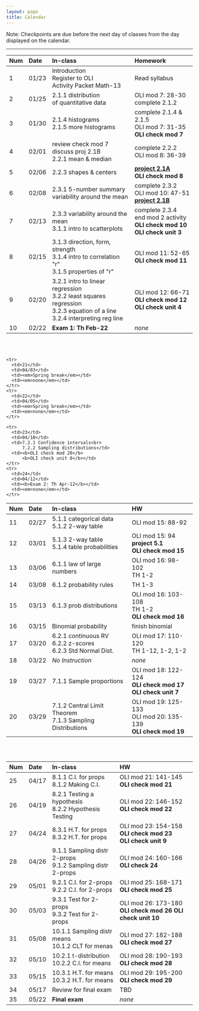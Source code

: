 ```yaml
---
layout: page
title: Calendar
---
```


Note: Checkpoints are due before the next day of classes from the day displayed on the calendar.

-----

<table>
  <thead>
    <tr>
      <th align="left">Num</th>
      <th align="left">Date</th>
      <th align="left">In-class</th>
      <th align="left">Homework</th>
    </tr>
  </thead>
  <tbody>
    <tr>
      <td>1</td>
      <td>01/23</td>
      <td>Introduction<br>Register to OLI<br>
          Activity Packet Math-13</td>
      <td>Read syllabus</td>
    </tr>
    <tr>
      <td>2</td>
      <td>01/25</td>
      <td>2.1.1 distribution<br>of quantitative data</td>
      <td>OLI mod 7: 28-30<br>complete 2.1.2</td>
    </tr>
    <tr>
      <td>3</td>
      <td>01/30</td>
      <td>2.1.4 histograms<br>2.1.5 more histograms</td>
      <td>complete 2.1.4 & 2.1.5<br>
          OLI mod 7: 31-35<br>
          <b>OLI check mod 7</b></td>
    </tr>
    <tr>
      <td>4</td>
      <td>02/01</td>
      <td>review check mod 7<br>
      	  discuss proj 2.1B<br>
          2.2.1 mean & median</td>
      <td>complete 2.2.2<br>
          OLI mod 8: 36-39</td>
    </tr>
    <tr>
      <td>5</td>
      <td>02/06</td>
      <td>2.2.3 shapes & centers</td>
      <td><b><a href="../projects/project-2-1A.pdf">project 2.1A</a></b><br>
          <b>OLI check mod 8</b></td>
    </tr>
    <tr>
      <td>6</td>
      <td>02/08</td>
      <td>2.3.1 5-number summary<br>variability around the mean</td>
      <td>complete 2.3.2<br>OLI mod 10: 47-51<br>
      <b><a href="../projects/project-2-1B.pdf">project 2.1B</a></b></td>
    </tr>
    <tr>
      <td>7</td>
      <td>02/13</td>
      <td>2.3.3 variability around the mean<br>
          3.1.1 intro to scatterplots</td>
      <td>complete 2.3.4<br>end mod 2 activity<br>
          <b>OLI check mod 10</b><br>
      	  <b>OLI check unit 3</b></td>
    </tr>
    <tr>
      <td>8</td>
      <td>02/15</td>
      <td>3.1.3 direction, form, strength<br>
          3.1.4 intro to correlation "r"<br>
          3.1.5 properties of "r"</td>
      <td>OLI mod 11: 52-65<br>
          <b>OLI check mod 11</b></td>
    </tr>
    <tr>
      <td>9</td>
      <td>02/20</td>
      <td>3.2.1 intro to linear regression<br>
          3.2.2 least squares regression<br>
          3.2.3 equation of a line<br>
          3.2.4 interpreting reg line</td>
      <td>OLI mod 12: 66-71<br>
          <b>OLI check mod 12</b><br>
          <b>OLI check unit 4</b></td>
    </tr>
    <tr>
      <td>10</td>
      <td>02/22</td>
      <td><b>Exam 1: Th Feb-22</b></td>
      <td><em>none</em></td>
    </tr>
  </tbody>
 </table>

<br>
<br>

<table>
  <thead>
    <tr>
      <th align="left">Num</th>
      <th align="left">Date</th>
      <th align="left">In-class</th>
      <th align="left">HW</th>
    </tr>
  </thead>
  <tbody>
    <tr>
      <td>11</td>
      <td>02/27</td>
      <td>5.1.1 categorical data<br>5.1.2 2-way table</td>
      <td>OLI mod 15: 88-92</td>
    </tr>
    <tr>
      <td>12</td>
      <td>03/01</td>
      <td>5.1.3 2-way table<br>
      	  5.1.4 table probabilities</td>
      <td>OLI mod 15: 94<br>
      	  <b>project 5.1</b><br>
          <b>OLI check mod 15</b></td>
    </tr>
    <tr>
      <td>13</td>
      <td>03/06</td>
      <td>6.1.1 law of large numbers</td>
      <td>OLI mod 16: 98-102<br>
          TH 1-2</td>
    </tr>
    <tr>
      <td>14</td>
      <td>03/08</td>
      <td>6.1.2 probability rules</td>
      <td>TH 1-3</td>
    </tr>
    <tr>
      <td>15</td>
      <td>03/13</td>
      <td>6.1.3 prob distributions</td>
      <td>OLI mod 16: 103-108<br>
          TH 1-2<br>
          <b>OLI check mod 16</b></td>
    </tr>
    <tr>
      <td>16</td>
      <td>03/15</td>
      <td>Binomial probability</td>
      <td>finish binomial</td>
    </tr>
    <tr>
      <td>17</td>
      <td>03/20</td>
      <td>6.2.1 continuous RV<br>
          6.2.2 z-scores<br>
          6.2.3 Std Normal Dist.</td>
      <td>OLI mod 17: 110-120<br>
          TH 1-12, 1-2, 1-2</td>
    </tr>
    <tr>
      <td>18</td>
      <td>03/22</td>
      <td><em>No Instruction</em></td>
      <td><em>none</em></td>
    </tr>
    <tr>
      <td>19</td>
      <td>03/27</td>
      <td>7.1.1 Sample proportions</td>
      <td>OLI mod 18: 122-124<br>
      	  <b>OLI check mod 17</b><br>
      	  <b>OLI check unit 7</b></td>
    </tr>
    <tr>
      <td>20</td>
      <td>03/29</td>
      <td>7.1.2 Central Limit Theorem<br>
          7.1.3 Sampling Distributions</td>
      <td>OLI mod 19: 125-133<br>
      	  OLI mod 20: 135-139<br>
      	  <b>OLI check mod 19</b></td>
    </tr>

    <tr>
      <td>21</td>
      <td>04/03</td>
      <td><em>Spring break</em></td>
      <td><em>none</em></td>
    </tr>
    <tr>
      <td>22</td>
      <td>04/05</td>
      <td><em>Spring break</em></td>
      <td><em>none</em></td>
    </tr>

    <tr>
      <td>23</td>
      <td>04/10</td>
      <td>7.2.1 Confidence intervals<br>
      	  7.2.2 Sampling distributions</td>
      <td><b>OLI check mod 20</b>
      	  <b>OLI check unit 8</b></td>
    </tr>
    <tr>
      <td>24</td>
      <td>04/12</td>
      <td><b>Exam 2: Th Apr-12</b></td>
      <td><em>none</em></td>
    </tr>
  </tbody>
 </table>

<br>
<br>

<table>
  <thead>
    <tr>
      <th align="left">Num</th>
      <th align="left">Date</th>
      <th align="left">In-class</th>
      <th align="left">HW</th>
    </tr>
  </thead>
  <tbody>
    <tr>
      <td>25</td>
      <td>04/17</td>
      <td>8.1.1 C.I. for props<br>
          8.1.2 Making C.I.</td>
      <td>OLI mod 21: 141-145<br>
      	  <b>OLI check mod 21</b></td>
    </tr>
    <tr>
      <td>26</td>
      <td>04/19</td>
      <td>8.2.1 Testing a hypothesis<br>
          8.2.2 Hypothesis Testing</td>
      <td>OLI mod 22: 146-152<br>
      	  <b>OLI check mod 22</b></td>
    </tr>
    <tr>
      <td>27</td>
      <td>04/24</td>
      <td>8.3.1 H.T. for props<br>
          8.3.2 H.T. for props</td>
      <td>OLI mod 23: 154-158<br>
      	  <b>OLI check mod 23</b><br>
      	  <b>OLI check unit 9</b></td>
    </tr>
    <tr>
      <td>28</td>
      <td>04/26</td>
      <td>9.1.1 Sampling distr 2-props<br>
          9.1.2 Sampling distr 2-props</td>
      <td>OLI mod 24: 160-166<br>
          <b>OLI check 24</b></td>
    </tr>
    <tr>
      <td>29</td>
      <td>05/01</td>
      <td>9.2.1 C.I. for 2-props<br>
          9.2.2 C.I. for 2-props</td>
      <td>OLI mod 25: 168-171<br>
      	  <b>OLI check mod 25</b></td>
    </tr>
    <tr>
      <td>30</td>
      <td>05/03</td>
      <td>9.3.1 Test for 2-props<br>
          9.3.2 Test for 2-props</td>
      <td>OLI mod 26: 173-180<br>
          <b>OLI check mod 26</b>
          <b>OLI check unit 10</b></td>
    </tr>
    <tr>
      <td>31</td>
      <td>05/08</td>
      <td>10.1.1 Sampling distr means<br>
          10.1.2 CLT for menas</td>
      <td>OLI mod 27: 182-188<br>
          <b>OLI check mod 27</b></td>
    </tr>
    <tr>
      <td>32</td>
      <td>05/10</td>
      <td>10.2.1 t-distribution<br>
          10.2.2 C.I. for means</td>
      <td>OLI mod 28: 190-193<br>
          <b>OLI check mod 28</b></td>
    </tr>
    <tr>
      <td>33</td>
      <td>05/15</td>
      <td>10.3.1 H.T. for means<br>
          10.3.2 H.T. for means</td>
      <td>OLI mod 29: 195-200<br>
          <b>OLI check mod 29</b></td>
    </tr>
    <tr>
      <td>34</td>
      <td>05/17</td>
      <td>Review for final exam</td>
      <td>TBD</td>
    </tr>
    <tr>
      <td>35</td>
      <td>05/22</td>
      <td><b>Final exam</b></td>
      <td><em>none</em></td>
    </tr>
  </tbody>
 </table>


